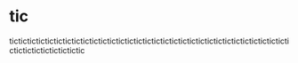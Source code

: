 # tic

tictictictictictictictictictictictictictictictictictictictictictictictictictictictictictictictictictictictictictictictic
